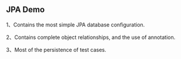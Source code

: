 ﻿JPA Demo
--------

1、Contains the most simple JPA database configuration.

2、Contains complete object relationships, and the use of annotation.

3、Most of the persistence of test cases.
